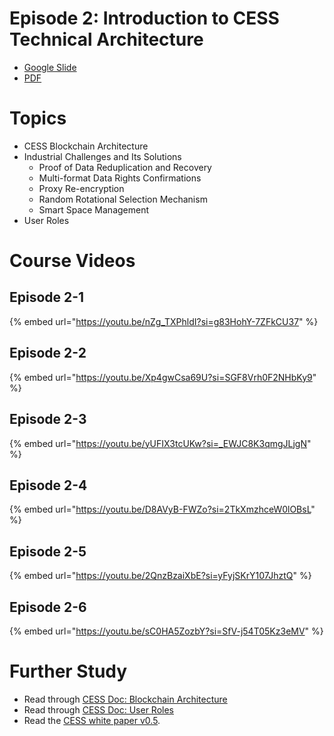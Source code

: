 # Episode 2: Introduction to CESS Technical Architecture

- [Google Slide](https://docs.google.com/presentation/d/1Dub9x8K-7LYqOhIC1KHTab0JZYo2kzlyKvhI2Eb8Rzw/edit?usp=sharing)
- [PDF](https://drive.google.com/file/d/1eXGZLJ_gVkBwIj57mk0bSOETLmMqb7zA/view?usp=sharing)

# Topics

- CESS Blockchain Architecture
- Industrial Challenges and Its Solutions
    - Proof of Data Reduplication and Recovery
    - Multi-format Data Rights Confirmations
    - Proxy Re-encryption
    - Random Rotational Selection Mechanism
    - Smart Space Management
- User Roles

# Course Videos

## Episode 2-1
{% embed url="https://youtu.be/nZg_TXPhldI?si=g83HohY-7ZFkCU37" %}

## Episode 2-2
{% embed url="https://youtu.be/Xp4gwCsa69U?si=SGF8Vrh0F2NHbKy9" %}

## Episode 2-3
{% embed url="https://youtu.be/yUFIX3tcUKw?si=_EWJC8K3qmgJLjgN" %}

## Episode 2-4
{% embed url="https://youtu.be/D8AVyB-FWZo?si=2TkXmzhceW0lOBsL" %}

## Episode 2-5
{% embed url="https://youtu.be/2QnzBzaiXbE?si=yFyjSKrY107JhztQ" %}

## Episode 2-6
{% embed url="https://youtu.be/sC0HA5ZozbY?si=SfV-j54T05Kz3eMV" %}

# Further Study

- Read through [CESS Doc: Blockchain Architecture](https://docs.cess.cloud/core/concepts/blockchain-arch)
- Read through [CESS Doc: User Roles](https://docs.cess.cloud/core/user-roles)
- Read the [CESS white paper v0.5](https://github.com/CESSProject/doc-v2/blob/main/assets/whitepaper/cess-whitepaper-v0.5-en.pdf).
